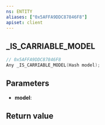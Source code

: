 ```yaml
---
ns: ENTITY
aliases: ["0x5AFFA9DDC87846F8"]
apiset: client
---
```

## _IS_CARRIABLE_MODEL

```c
// 0x5AFFA9DDC87846F8
Any _IS_CARRIABLE_MODEL(Hash model);
```


## Parameters
* **model**:

## Return value

